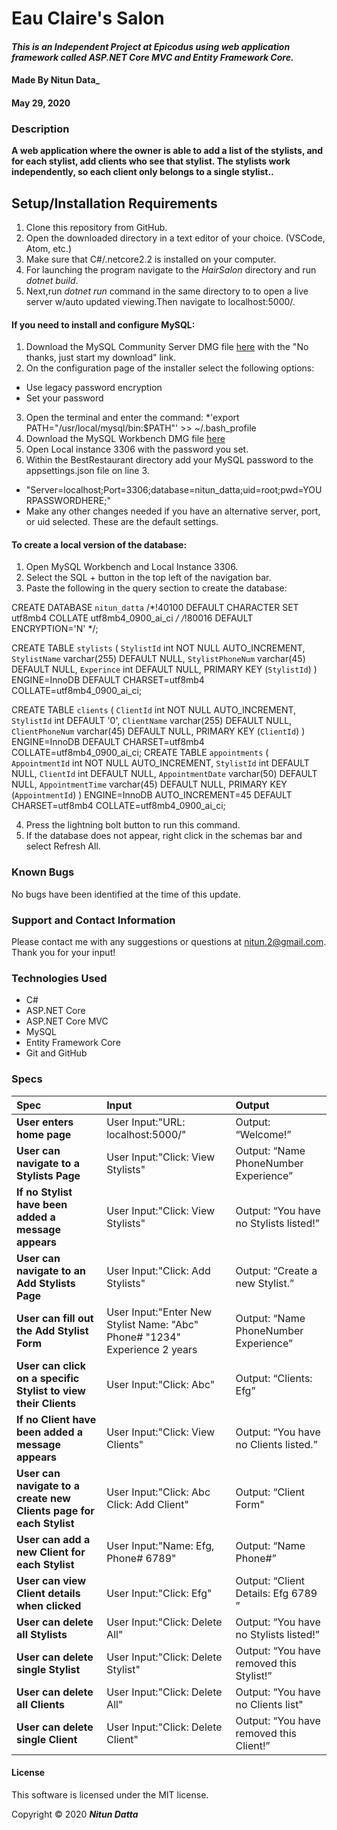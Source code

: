 
# **Eau Claire's Salon**

#### _This is an Independent Project at Epicodus using web application framework called ASP.NET Core MVC and Entity Framework Core._

#### Made By **Nitun Data_**
#### May 29, 2020

### Description

__A web application where the owner is able to add a list of the stylists, and for each stylist, add clients who see that stylist. The stylists work independently, so each client only belongs to a single stylist..__

## Setup/Installation Requirements

1. Clone this repository from GitHub.
2. Open the downloaded directory in a text editor of your choice.
  (VSCode, Atom, etc.)
3. Make sure that C#/.netcore2.2 is installed on your computer.  
4. For launching the program navigate to the _HairSalon_ directory and run _dotnet build_.
5. Next,run _dotnet run_ command in the same directory to to open a live server w/auto updated viewing.Then navigate to localhost:5000/.

#### If you need to install and configure MySQL:
1. Download the MySQL Community Server DMG file [here](https://dev.mysql.com/downloads/file/?id=484914) with the "No thanks, just start my download" link.
2. On the configuration page of the installer select the following options:
* Use legacy password encryption
* Set your password
3. Open the terminal and enter the command:
*'export PATH="/usr/local/mysql/bin:$PATH"' >> ~/.bash_profile
4. Download the MySQL Workbench DMG file [here](https://dev.mysql.com/downloads/file/?id=484391)
5. Open Local instance 3306 with the password you set.
6. Within the BestRestaurant directory add your MySQL password to the appsettings.json file on line 3.
* "Server=localhost;Port=3306;database=nitun_datta;uid=root;pwd=YOURPASSWORDHERE;"
* Make any other changes needed if you have an alternative server, port, or uid selected. These are the default settings.

#### To create a local version of the database:
1. Open MySQL Workbench and Local Instance 3306.
2. Select the SQL + button in the top left of the navigation bar.
3. Paste the following in the query section to create the database:

CREATE DATABASE `nitun_datta` /*!40100 DEFAULT CHARACTER SET utf8mb4 COLLATE utf8mb4_0900_ai_ci */ /*!80016 DEFAULT ENCRYPTION='N' */;

CREATE TABLE `stylists` (
  `StylistId` int NOT NULL AUTO_INCREMENT,
  `StylistName` varchar(255) DEFAULT NULL,
  `StylistPhoneNum` varchar(45) DEFAULT NULL,
  `Experince` int DEFAULT NULL,
  PRIMARY KEY (`StylistId`)
) ENGINE=InnoDB DEFAULT CHARSET=utf8mb4 COLLATE=utf8mb4_0900_ai_ci;

CREATE TABLE `clients` (
  `ClientId` int NOT NULL AUTO_INCREMENT,
  `StylistId` int DEFAULT '0',
  `ClientName` varchar(255) DEFAULT NULL,
  `ClientPhoneNum` varchar(45) DEFAULT NULL,
  PRIMARY KEY (`ClientId`)
) ENGINE=InnoDB DEFAULT CHARSET=utf8mb4 COLLATE=utf8mb4_0900_ai_ci;
CREATE TABLE `appointments` (
  `AppointmentId` int NOT NULL AUTO_INCREMENT,
  `StylistId` int DEFAULT NULL,
  `ClientId` int DEFAULT NULL,
  `AppointmentDate` varchar(50) DEFAULT NULL,
  `AppointmentTime` varchar(45) DEFAULT NULL,
  PRIMARY KEY (`AppointmentId`)
) ENGINE=InnoDB AUTO_INCREMENT=45 DEFAULT CHARSET=utf8mb4 COLLATE=utf8mb4_0900_ai_ci;



4. Press the lightning bolt button to run this command.
5. If the database does not appear, right click in the schemas bar and select Refresh All.

### Known Bugs

No bugs have been identified at the time of this update.

### Support and Contact Information

Please contact me with any suggestions or questions at nitun.2@gmail.com. Thank you for your input!  

### Technologies Used

* C#
* ASP.NET Core
* ASP.NET Core MVC
* MySQL
* Entity Framework Core
* Git and GitHub

### Specs
| Spec | Input | Output |
| :------------- | :------------- | :------------- |
| **User enters home page** | User Input:"URL: localhost:5000/" | Output: “Welcome!” |
| **User can navigate to a Stylists Page** | User Input:"Click: View Stylists" | Output: “Name PhoneNumber Experience” |
| **If no Stylist have been added a message appears** | User Input:"Click: View Stylists" | Output: “You have no Stylists listed!” |
| **User can navigate to an Add Stylists Page** | User Input:"Click: Add Stylists" | Output: “Create a new Stylist.” |
| **User can fill out the Add Stylist Form** | User Input:"Enter New Stylist Name: "Abc" Phone# "1234" Experience 2 years  | Output: “Name PhoneNumber Experience” |
| **User can click on a specific Stylist to view their Clients** | User Input:"Click: Abc" | Output: “Clients: Efg” |
| **If no Client have been added a message appears** | User Input:"Click: View Clients" | Output: “You have no Clients listed.” |
| **User can navigate to a create new Clients page for each Stylist** | User Input:"Click: Abc Click: Add Client" | Output: “Client Form" |
| **User can add a new Client for each Stylist** | User Input:"Name: Efg, Phone# 6789" | Output: “Name Phone#” |
| **User can view Client details when clicked** | User Input:"Click: Efg" | Output: “Client Details: Efg 6789 ” |
| **User can delete all Stylists** | User Input:"Click: Delete All" | Output: “You have no Stylists listed!” |
| **User can delete single Stylist** | User Input:"Click: Delete Stylist" | Output: “You have removed this Stylist!” |
| **User can delete all Clients** | User Input:"Click: Delete All" | Output: “You have no Clients list" |
| **User can delete single Client** | User Input:"Click: Delete Client" | Output: “You have removed this Client!” |


#### License

This software is licensed under the MIT license.

Copyright © 2020 **_Nitun Datta_**
